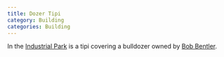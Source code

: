 ```yaml
---
title: Dozer Tipi
category: Building
categories: Building
---
```


In the [Industrial Park](Industrial-Park) is a tipi covering a bulldozer owned by [Bob Bentler](Bob-Bentler).
